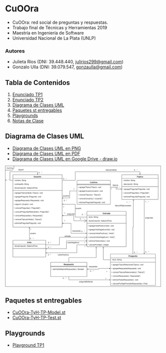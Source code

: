 # CuOOra
* CuOOra: red social de preguntas y respuestas.
* Trabajo final de Técnicas y Herramientas 2019
* Maestría en Ingeniería de Software
* Universidad Nacional de La Plata (UNLP)

### Autores
* Julieta Ríos (DNI: 39.448.440, julirios299@gmail.com)
* Gonzalo Ulla (DNI: 39.079.547, gonzaulla@gmail.com)

## Tabla de Contenidos
1. [Enunciado TP1](https://github.com/GonzaloUlla/unlp-tyh-cuoora/blob/master/docs/TP1%20-%20Enunciado.pdf)
2. [Enunciado TP2](https://github.com/GonzaloUlla/unlp-tyh-cuoora/blob/master/docs/TP2%20-%20Web.pdf)
3. [Diagrama de Clases UML](#diagrama-de-clases-uml)
4. [Paquetes st entregables](#paquetes-st-entregables)
5. [Playgrounds](#playgrounds)
6. [Notas de Clase](https://github.com/GonzaloUlla/unlp-tyh-cuoora/blob/master/docs/class-notes)


## Diagrama de Clases UML
* [Diagrama de Clases UML en PNG](https://github.com/GonzaloUlla/unlp-tyh-cuoora/blob/master/docs/diagrams/UNLP-TyH-TP1-CuOOra-Class-Diagram.png)
* [Diagrama de Clases UML en PDF](https://github.com/GonzaloUlla/unlp-tyh-cuoora/blob/master/docs/diagrams/UNLP-TyH-TP1-CuOOra-Class-Diagram.pdf)
* [Diagrama de Clases UML en Google Drive - draw.io](https://drive.google.com/file/d/1ZxY7S2dx9snVGjNJxClkLEa_J22xiDb5/view?usp=sharing)

![UNLP-TyH-TP1-CuOOra-Class-Diagram](docs/diagrams/UNLP-TyH-TP1-CuOOra-Class-Diagram.png)

## Paquetes st entregables
* [CuOOra-TyH-TP-Model.st](https://github.com/GonzaloUlla/unlp-tyh-cuoora/blob/master/packages/CuOOra-TyH-TP-Model.st)
* [CuOOra-TyH-TP-Test.st](https://github.com/GonzaloUlla/unlp-tyh-cuoora/blob/master/packages/CuOOra-TyH-TP-Test.st)

## Playgrounds
* [Playground TP1](https://github.com/GonzaloUlla/unlp-tyh-cuoora/blob/master/playgrounds/playground-tp1.txt)